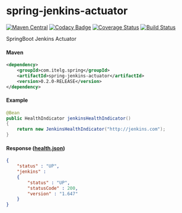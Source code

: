 spring-jenkins-actuator
=======================

[![Maven Central](https://maven-badges.herokuapp.com/maven-central/com.itelg.spring/spring-jenkins-actuator/badge.svg)](https://maven-badges.herokuapp.com/maven-central/com.itelg.spring/spring-jenkins-actuator)
[![Codacy Badge](https://api.codacy.com/project/badge/grade/2a49d5565df7457697072dc5b1cdc5be)](https://www.codacy.com/app/eggers-julian/spring-jenkins-actuator)
[![Coverage Status](https://coveralls.io/repos/julian-eggers/spring-jenkins-actuator/badge.svg?branch=master&service=github)](https://coveralls.io/github/julian-eggers/spring-jenkins-actuator?branch=master)
[![Build Status](https://travis-ci.org/julian-eggers/spring-jenkins-actuator.svg?branch=master)](https://travis-ci.org/julian-eggers/spring-jenkins-actuator)

SpringBoot Jenkins Actuator

#### Maven
```xml
<dependency>
	<groupId>com.itelg.spring</groupId>
	<artifactId>spring-jenkins-actuator</artifactId>
	<version>0.2.0-RELEASE</version>
</dependency>
```

#### Example
```java
@Bean
public HealthIndicator jenkinsHealthIndicator()
{
	return new JenkinsHealthIndicator("http://jenkins.com");
}
```

#### Response ([health.json](http://docs.spring.io/spring-boot/docs/current/reference/html/production-ready-endpoints.html#production-ready-health))
```json
{
	"status" : "UP",
	"jenkins" : 
	{
		"status" : "UP",
		"statusCode" : 200,
		"version" : "1.647"
	}
}
```
